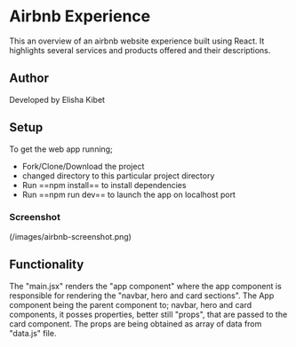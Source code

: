 # Airbnb Experience
 This an overview of an airbnb website experience built using React. It highlights several services and products offered and their descriptions.

 ## Author
 Developed by Elisha Kibet

 ## Setup
 To get the web app running; 
 - Fork/Clone/Download the project
 - changed directory to this particular project directory
 - Run ==npm install== to install dependencies
 - Run ==npm run dev== to launch the app on localhost port
 
 ### Screenshot
 (/images/airbnb-screenshot.png)

 ## Functionality
 The "main.jsx" renders the "app component" where the app component is responsible for rendering the "navbar, hero and card sections". The App component being the parent component to; navbar, hero and card components, it posses properties, better still "props", that are passed to the card component. The props are being obtained as array of data from "data.js" file.


